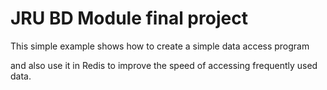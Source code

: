 # JRU BD Module final project

This simple example shows how to create a simple data access program

and also use it in Redis to improve the speed of accessing frequently used data.



